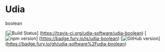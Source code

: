 # Udia
boolean

[![Build Status](https://travis-ci.org/udia-software/udia-boolean.svg?branch=master)]
(https://travis-ci.org/udia-software/udia-boolean)
[![npm version](https://badge.fury.io/js/udia-boolean.svg)]
(https://badge.fury.io/js/udia-boolean)
[![GitHub version](https://badge.fury.io/gh/udia-software%2Fudia-boolean.svg)]
(https://badge.fury.io/gh/udia-software%2Fudia-boolean)
